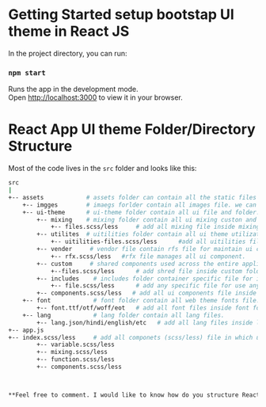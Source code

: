 # Getting Started setup bootstap UI theme in React JS

In the project directory, you can run:

### `npm start`

Runs the app in the development mode.\
Open [http://localhost:3000](http://localhost:3000) to view it in your browser.

# React App UI theme Folder/Directory Structure

Most of the code lives in the `src` folder and looks like this:

```sh
src
|
+-- assets            # assets folder can contain all the static files such as images, fonts, UI Components etc.
    +-- imgges        # imaegs forlder contain all images file. we can add any folder inside images folder
    +-- ui-theme      # ui-theme folder contain all ui file and folder.
        +-- mixing    # mixing folder contain all ui mixing custon and bootstrap mixing.
            +-- files.scss/less     # add all mixing file inside mixing folder. 
        +-- utilites  # uitilities folder contain all ui theme utilization files.
            +-- uitilities-files.scss/less      #add all uitilities files inside utilites folder. 
        +-- vender     # vendor file contain rfs file for maintain ui component.
            +-- rfx.scss/less   #rfx file manages all ui component.
        +-- custom     # shared components used across the entire application.
            +--files.scss/less      # add shred file inside custom folder.
        +-- includes    # includes folder container specific file for include any custiom files.
            +-- file.scss/less      # add any specific file for use anyware.
        +-- components.scss/less   # add all ui components file inside ui-theme folder include variable files.
    +-- font            # font folder contain all web theme fonts file.
        +-- font.ttf/otf/woff/eot   # add all font files inside font folder 
    +-- lang            # lang folder contain all lang files.
        +-- lang.json/hindi/english/etc   # add all lang files inside lang folder.  
+-- app.js
+-- index.scss/less     # add all componets (scss/less) file in which ui theme folder
        +-- variable.scss/less
        +-- mixing.scss/less
        +-- function.scss/less
        +-- components.scss/less



**Feel free to comment. I would like to know how do you structure React Apps.**